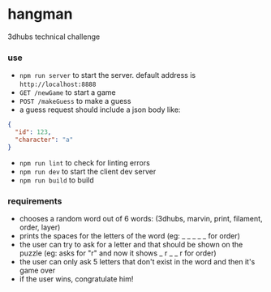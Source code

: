 # hangman
3dhubs technical challenge

### use
* `npm run server` to start the server. default address is `http://localhost:8888`
* `GET /newGame` to start a game
* `POST /makeGuess` to make a guess
* a guess request should include a json body like:
```json
{
  "id": 123,
  "character": "a"
}
```
* `npm run lint` to check for linting errors
* `npm run dev` to start the client dev server
* `npm run build` to build

### requirements
* chooses a random word out of 6 words: (3dhubs, marvin, print, filament, order, layer)
* prints the spaces for the letters of the word (eg: ​_ _ _​ _ _ for order)
* the user can try to ask for a letter and that should be shown on the puzzle (eg: asks for "r" and now it shows ​_ r _​ _ r for order)
* the user can only ask 5 letters that don't exist in the word and then it's game over
* if the user wins, congratulate him!
